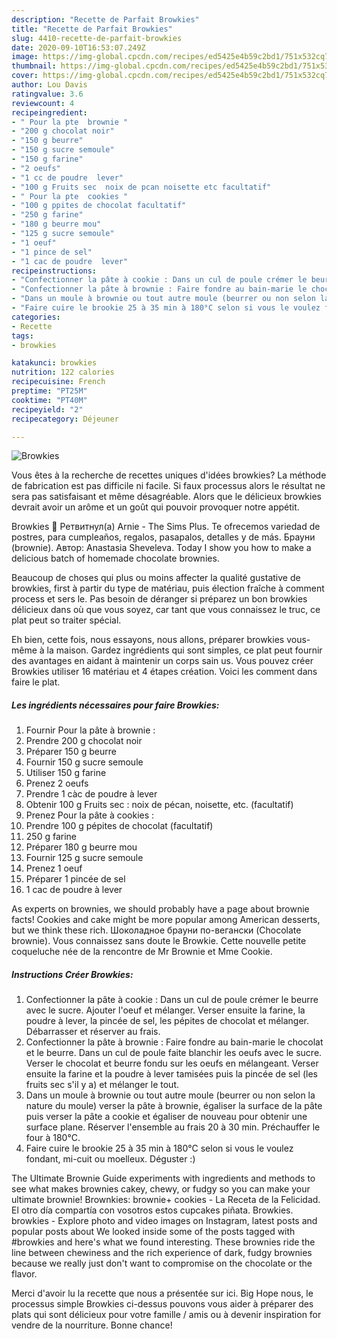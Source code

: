 ```yaml
---
description: "Recette de Parfait Browkies"
title: "Recette de Parfait Browkies"
slug: 4410-recette-de-parfait-browkies
date: 2020-09-10T16:53:07.249Z
image: https://img-global.cpcdn.com/recipes/ed5425e4b59c2bd1/751x532cq70/browkies-photo-principale-de-la-recette.jpg
thumbnail: https://img-global.cpcdn.com/recipes/ed5425e4b59c2bd1/751x532cq70/browkies-photo-principale-de-la-recette.jpg
cover: https://img-global.cpcdn.com/recipes/ed5425e4b59c2bd1/751x532cq70/browkies-photo-principale-de-la-recette.jpg
author: Lou Davis
ratingvalue: 3.6
reviewcount: 4
recipeingredient:
- " Pour la pte  brownie "
- "200 g chocolat noir"
- "150 g beurre"
- "150 g sucre semoule"
- "150 g farine"
- "2 oeufs"
- "1 cc de poudre  lever"
- "100 g Fruits sec  noix de pcan noisette etc facultatif"
- " Pour la pte  cookies "
- "100 g ppites de chocolat facultatif"
- "250 g farine"
- "180 g beurre mou"
- "125 g sucre semoule"
- "1 oeuf"
- "1 pince de sel"
- "1 cac de poudre  lever"
recipeinstructions:
- "Confectionner la pâte à cookie : Dans un cul de poule crémer le beurre avec le sucre. Ajouter l&#39;oeuf et mélanger. Verser ensuite la farine, la poudre à lever, la pincée de sel, les pépites de chocolat et mélanger. Débarrasser et réserver au frais."
- "Confectionner la pâte à brownie : Faire fondre au bain-marie le chocolat et le beurre. Dans un cul de poule faite blanchir les oeufs avec le sucre. Verser le chocolat et beurre fondu sur les oeufs en mélangeant. Verser ensuite la farine et la poudre à lever tamisées puis la pincée de sel (les fruits sec s&#39;il y a) et mélanger le tout."
- "Dans un moule à brownie ou tout autre moule (beurrer ou non selon la nature du moule) verser la pâte à brownie, égaliser la surface de la pâte puis verser la pâte a cookie et égaliser de nouveau pour obtenir une surface plane. Réserver l&#39;ensemble au frais 20 à 30 min. Préchauffer le four à 180°C."
- "Faire cuire le brookie 25 à 35 min à 180°C selon si vous le voulez fondant, mi-cuit ou moelleux. Déguster :)"
categories:
- Recette
tags:
- browkies

katakunci: browkies 
nutrition: 122 calories
recipecuisine: French
preptime: "PT25M"
cooktime: "PT40M"
recipeyield: "2"
recipecategory: Déjeuner

---
```



![Browkies](https://img-global.cpcdn.com/recipes/ed5425e4b59c2bd1/751x532cq70/browkies-photo-principale-de-la-recette.jpg)

Vous êtes à la recherche de recettes uniques d'idées browkies? La méthode de fabrication est pas difficile ni facile. Si faux processus alors le résultat ne sera pas satisfaisant et même désagréable. Alors que le délicieux browkies devrait avoir un arôme et un goût qui pouvoir provoquer notre appétit.

Browkies 🍪 Ретвитнул(а) Arnie - The Sims Plus. Te ofrecemos variedad de postres, para cumpleaños, regalos, pasapalos, detalles y de más. Брауни (brownie). Автор: Anastasia Sheveleva. Today I show you how to make a delicious batch of homemade chocolate brownies.

Beaucoup de choses qui plus ou moins affecter la qualité gustative de browkies, first à partir du type de matériau, puis élection fraîche à comment process et sers le. Pas besoin de déranger si préparez un bon browkies délicieux dans où que vous soyez, car tant que vous connaissez le truc, ce plat peut so traiter spécial.


Eh bien, cette fois, nous essayons, nous allons, préparer browkies vous-même à la maison. Gardez ingrédients qui sont simples, ce plat peut fournir des avantages en aidant à maintenir un corps sain us. Vous pouvez créer Browkies utiliser 16 matériau et 4 étapes création. Voici les comment dans faire le plat.

<!--inarticleads1-->

##### Les ingrédients nécessaires pour faire Browkies:

1. Fournir  Pour la pâte à brownie :
1. Prendre 200 g chocolat noir
1. Préparer 150 g beurre
1. Fournir 150 g sucre semoule
1. Utiliser 150 g farine
1. Prenez 2 oeufs
1. Prendre 1 càc de poudre à lever
1. Obtenir 100 g Fruits sec : noix de pécan, noisette, etc. (facultatif)
1. Prenez  Pour la pâte à cookies :
1. Prendre 100 g pépites de chocolat (facultatif)
1.  250 g farine
1. Préparer 180 g beurre mou
1. Fournir 125 g sucre semoule
1. Prenez 1 oeuf
1. Préparer 1 pincée de sel
1.  1 cac de poudre à lever


As experts on brownies, we should probably have a page about brownie facts! Cookies and cake might be more popular among American desserts, but we think these rich. Шоколадное брауни по-вегански (Chocolate brownie). Vous connaissez sans doute le Browkie. Cette nouvelle petite coqueluche née de la rencontre de Mr Brownie et Mme Cookie. 

<!--inarticleads2-->

##### Instructions Créer Browkies:

1. Confectionner la pâte à cookie : Dans un cul de poule crémer le beurre avec le sucre. Ajouter l&#39;oeuf et mélanger. Verser ensuite la farine, la poudre à lever, la pincée de sel, les pépites de chocolat et mélanger. Débarrasser et réserver au frais.
1. Confectionner la pâte à brownie : Faire fondre au bain-marie le chocolat et le beurre. Dans un cul de poule faite blanchir les oeufs avec le sucre. Verser le chocolat et beurre fondu sur les oeufs en mélangeant. Verser ensuite la farine et la poudre à lever tamisées puis la pincée de sel (les fruits sec s&#39;il y a) et mélanger le tout.
1. Dans un moule à brownie ou tout autre moule (beurrer ou non selon la nature du moule) verser la pâte à brownie, égaliser la surface de la pâte puis verser la pâte a cookie et égaliser de nouveau pour obtenir une surface plane. Réserver l&#39;ensemble au frais 20 à 30 min. Préchauffer le four à 180°C.
1. Faire cuire le brookie 25 à 35 min à 180°C selon si vous le voulez fondant, mi-cuit ou moelleux. Déguster :)


The Ultimate Brownie Guide experiments with ingredients and methods to see what makes brownies cakey, chewy, or fudgy so you can make your ultimate brownie! Brownkies: brownie+ cookies - La Receta de la Felicidad. El otro día compartía con vosotros estos cupcakes piñata. Browkies. browkies - Explore photo and video images on Instagram, latest posts and popular posts about We looked inside some of the posts tagged with #browkies and here&#39;s what we found interesting. These brownies ride the line between chewiness and the rich experience of dark, fudgy brownies because we really just don&#39;t want to compromise on the chocolate or the flavor. 


Merci d'avoir lu la recette que nous a présentée sur ici. Big Hope nous, le processus simple Browkies ci-dessus pouvons vous aider à préparer des plats qui sont délicieux pour votre famille / amis ou à devenir inspiration for vendre de la nourriture. Bonne chance!
